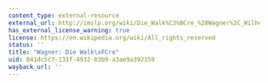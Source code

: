 ```yaml
---
content_type: external-resource
external_url: http://imslp.org/wiki/Die_Walk%C3%BCre_%28Wagner%2C_Wilhelm_Richard%29
has_external_license_warning: true
license: https://en.wikipedia.org/wiki/All_rights_reserved
status: ''
title: "Wagner: Die Walk\xFCre"
uid: 841dc5c7-131f-4932-83b9-a3ae9a392159
wayback_url: ''
---
```

